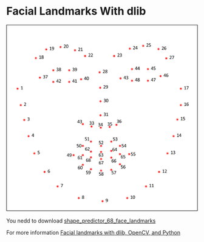 # Facial Landmarks With dlib

![facial_landmark.png](facial_landmark.png)

You nedd to download [shape_predictor_68_face_landmarks](https://github.com/tzutalin/dlib-android/blob/master/data/shape_predictor_68_face_landmarks.dat)

For more information [Facial landmarks with dlib, OpenCV, and Python](https://pyimagesearch.com/2017/04/03/facial-landmarks-dlib-opencv-python/)
